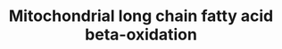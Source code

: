 ---
annotations:
- id: PW:0000738
  parent: classic metabolic pathway
  type: Pathway Ontology
  value: fatty acid beta degradation pathway
authors:
- N.Reyes
- MaintBot
- Khanspers
- Ddigles
- Mkutmon
- Eweitz
citedin:
- link: PMC7650246
description: ''
last-edited: 2021-05-23
organisms:
- Mus musculus
redirect_from:
- /index.php/Pathway:WP401
- /instance/WP401
- /instance/WP401_rr117919
revision: r117919
schema-jsonld:
- '@context': https://schema.org/
  '@id': https://wikipathways.github.io/pathways/WP401.html
  '@type': Dataset
  creator:
    '@type': Organization
    name: WikiPathways
  description: ''
  keywords:
  - Acadl
  - Acadm
  - Acads
  - Acadvl
  - Acetyl-CoA
  - Acsl1
  - Acsl3
  - Acsl4
  - Cpt1a
  - Cpt2
  - Dci
  - Ehhadh
  - Hadh
  - Hadha
  - Pecr
  - Scp2
  - Slc25a20
  - trans-D2-Enoyl-CoA
  license: CC0
  name: Mitochondrial long chain fatty acid beta-oxidation
seo: CreativeWork
title: Mitochondrial long chain fatty acid beta-oxidation
wpid: WP401
---